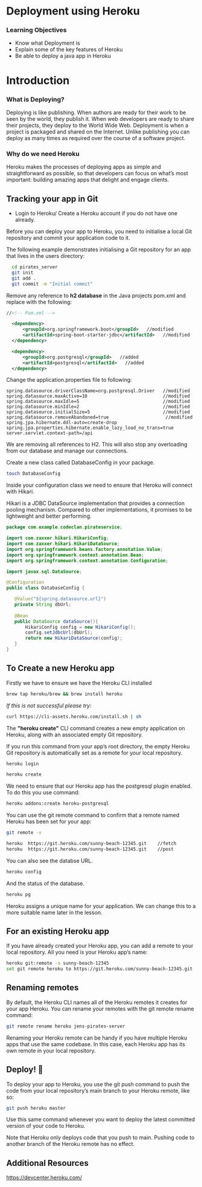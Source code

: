# Deployment using Heroku

### Learning Objectives

- Know what Deployment is
- Explain some of the key features of Heroku
- Be able to deploy a java app in Heroku

# Introduction

### What is Deploying?

Deploying is like publishing. When authors are ready for their work to be seen by the world, they publish it. When web developers are ready to share their projects, they deploy to the World Wide Web. Deployment is when a project is packaged and shared on the Internet. Unlike publishing you can deploy as many times as required over the course of a software project.

### Why do we need Heroku

Heroku makes the processes of deploying apps as simple and straightforward as possible, so that developers can focus on what’s most important: building amazing apps that delight and engage clients.

## Tracking your app in Git

- Login to Heroku/ Create a Heroku account if you do not have one already.

Before you can deploy your app to Heroku, you need to initialise a local Git repository and commit your application code to it.

The following example demonstrates initialising a Git repository for an app that lives in the users directory:

```sh
  cd pirates_server
  git init
  git add .
  git commit -m "Initial commit"

```
Remove any reference to **h2 database** in the Java projects pom.xml and replace with the following:

```xml
//<!-- Pom.xml -->

  <dependency>
      <groupId>org.springframework.boot</groupId>   //modified
      <artifactId>spring-boot-starter-jdbc</artifactId>   //modified
  </dependency>

  <dependency>
      <groupId>org.postgresql</groupId>   //added
      <artifactId>postgresql</artifactId>   //added
  </dependency>
```

Change the application.properties file to following:


```
spring.datasource.driverClassName=org.postgresql.Driver   //modified
spring.datasource.maxActive=10                            //modified
spring.datasource.maxIdle=5                               //modified
spring.datasource.minIdle=2                               //modified
spring.datasource.initialSize=5                           //modified
spring.datasource.removeAbandoned=true                     //modified
spring.jpa.hibernate.ddl-auto=create-drop
spring.jpa.properties.hibernate.enable_lazy_load_no_trans=true
server.servlet.context-path=/api
```
We are removing all references to H2. This will also stop any overloading from our database and manage our connections.

Create a new class called DatabaseConfig in your package.

```sh
touch DatabaseConfig
```
Inside your configuration class we need to ensure that Heroku will connect with Hikari.
 
 Hikari is a JDBC DataSource implementation that provides a connection pooling mechanism. Compared to other implementations, it promises to be lightweight and better performing.

 ```java
 package com.example.codeclan.pirateservice;

import com.zaxxer.hikari.HikariConfig;
import com.zaxxer.hikari.HikariDataSource;
import org.springframework.beans.factory.annotation.Value;
import org.springframework.context.annotation.Bean;
import org.springframework.context.annotation.Configuration;

import javax.sql.DataSource;

@Configuration
public class DatabaseConfig {

    @Value("${spring.datasource.url}")
    private String dbUrl;
    
    @Bean
    public DataSource dataSource(){
        HikariConfig config = new HikariConfig();
        config.setJdbcUrl(dbUrl);
        return new HikariDataSource(config);
    }
}
 ```

## To Create a new Heroku app

Firstly we have to ensure we have the Heroku CLI installed

```sh
brew tap heroku/brew && brew install heroku
```

*If this is not successful please try:*

```sh
curl https://cli-assets.heroku.com/install.sh | sh
```

The **"heroku create"** CLI command creates a new empty application on Heroku, along with an associated empty Git repository.

If you run this command from your app’s root directory, the empty Heroku Git repository is automatically set as a remote for your local repository.

```sh
heroku login
```

```sh
heroku create
```
We need to ensure that our Heroku app has the postgresql plugin enabled. To do this you use command:

```sh
heroku addons:create heroku-postgresql
```

You can use the git remote command to confirm that a remote named Heroku has been set for your app:

```sh
git remote -v

heroku  https://git.heroku.com/sunny-beach-12345.git    //fetch
heroku  https://git.heroku.com/sunny-beach-12345.git    //post
```

You can also see the databse URL.

```sh
heroku config
```

And the status of the database.

```sh
heroku pg
```

Heroku assigns a unique name for your application. We can change this to a more suitable name later in the lesson.

## For an existing Heroku app

If you have already created your Heroku app, you can add a remote to your local repository. All you need is your Heroku app’s name:

```sh
heroku git:remote -a sunny-beach-12345
set git remote heroku to https://git.heroku.com/sunny-beach-12345.git
```

## Renaming remotes
By default, the Heroku CLI names all of the Heroku remotes it creates for your app Heroku. You can rename your remotes with the git remote rename command:

```sh
git remote rename heroku jens-pirates-server
```
Renaming your Heroku remote can be handy if you have multiple Heroku apps that use the same codebase. In this case, each Heroku app has its own remote in your local repository.


## Deploy! :tada:

To deploy your app to Heroku, you use the git push command to push the code from your local repository’s main branch to your Heroku remote, like so:

```sh
git push heroku master
```

Use this same command whenever you want to deploy the latest committed version of your code to Heroku.

Note that Heroku only deploys code that you push to main. Pushing code to another branch of the Heroku remote has no effect.


## Additional Resources

https://devcenter.heroku.com/
